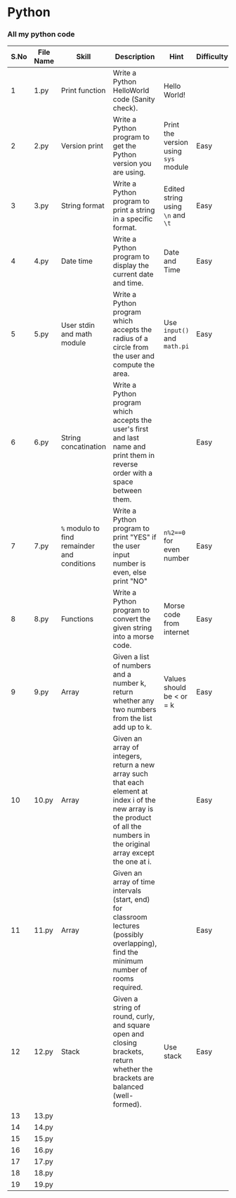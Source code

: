 # Python
### All my python code

|S.No|File Name|Skill|Description|Hint|Difficulty|
|----|----|----|----|----|----|
|1|1.py|Print function|Write a Python HelloWorld code (Sanity check).|Hello World!|||Easy|
|2|2.py|Version print|Write a Python program to get the Python version you are using.|Print the version using `sys` module|Easy|
|3|3.py|String format|Write a Python program to print a string in a specific format.|Edited string using `\n` and `\t`|Easy|
|4|4.py|Date time|Write a Python program to display the current date and time.|Date and Time|Easy|
|5|5.py|User stdin and math module|Write a Python program which accepts the radius of a circle from the user and compute the area.|Use `input()` and `math.pi`|Easy|
|6|6.py|String concatination|Write a Python program which accepts the user's first and last name and print them in reverse order with a space between them.||Easy|
|7|7.py|`%` modulo to find remainder and conditions|Write a Python program to print "YES" if the user input number is even, else print "NO"|`n%2==0` for even number|Easy|
|8|8.py|Functions|Write a Python program to convert the given string into a morse code.|Morse code from internet|Easy|
|9|9.py|Array|Given a list of numbers and a number k, return whether any two numbers from the list add up to k.|Values should be < or = k|Easy|
|10|10.py|Array|Given an array of integers, return a new array such that each element at index i of the new array is the product of all the numbers in the original array except the one at i.||Easy|
|11|11.py|Array|Given an array of time intervals (start, end) for classroom lectures (possibly overlapping), find the minimum number of rooms required.||Easy|
|12|12.py|Stack|Given a string of round, curly, and square open and closing brackets, return whether the brackets are balanced (well-formed).|Use stack|Easy|
|13|13.py|
|14|14.py|
|15|15.py|
|16|16.py|
|17|17.py|
|18|18.py|
|19|19.py|
